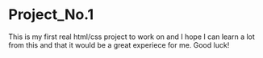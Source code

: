 # Project_No.1
This is my first real html/css project to work on and I hope I can learn a lot from this and that it would be a great experiece for me.
Good luck!